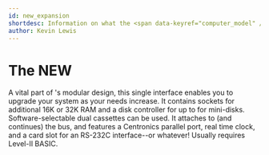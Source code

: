 ```yaml
---
id: new_expansion
shortdesc: Information on what the <span data-keyref="computer_model" /> <span data-keyref="peripheral_name" /> can do for you! Includes basic specification information.
author: Kevin Lewis
---
```


# The NEW <span data-keyref="computer_model" /> <span data-keyref="peripheral_name" />

A vital part of <span data-keyref="company_name" />'s modular design, this single interface enables you to upgrade your system as your needs increase. It contains sockets for additional 16K or 32K RAM and a disk controller for up to for mini-disks. Software-selectable dual cassettes can be used. It attaches to (and continues) the <span data-keyref="computer_model" /> bus, and features a Centronics parallel port, real time clock, and a card slot for an RS-232C interface--or whatever! Usually requires Level-II BASIC. 

